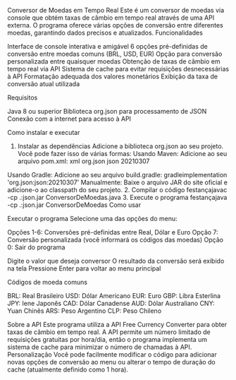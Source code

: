 Conversor de Moedas em Tempo Real
Este é um conversor de moedas via console que obtém taxas de câmbio em tempo real através de uma API externa. O programa oferece várias opções de conversão entre diferentes moedas, garantindo dados precisos e atualizados.
Funcionalidades

Interface de console interativa e amigável
6 opções pré-definidas de conversão entre moedas comuns (BRL, USD, EUR)
Opção para conversão personalizada entre quaisquer moedas
Obtenção de taxas de câmbio em tempo real via API
Sistema de cache para evitar requisições desnecessárias à API
Formatação adequada dos valores monetários
Exibição da taxa de conversão atual utilizada

Requisitos

Java 8 ou superior
Biblioteca org.json para processamento de JSON
Conexão com a internet para acesso à API

Como instalar e executar
1. Instalar as dependências
Adicione a biblioteca org.json ao seu projeto. Você pode fazer isso de várias formas:
Usando Maven:
Adicione ao seu arquivo pom.xml:
xml<dependency>
    <groupId>org.json</groupId>
    <artifactId>json</artifactId>
    <version>20210307</version>
</dependency>
Usando Gradle:
Adicione ao seu arquivo build.gradle:
gradleimplementation 'org.json:json:20210307'
Manualmente:
Baixe o arquivo JAR do site oficial e adicione-o ao classpath do seu projeto.
2. Compilar o código
festançajavac -cp .:json.jar ConversorDeMoedas.java
3. Execute o programa
festançajava -cp .:json.jar ConversorDeMoedas
Como usar

Executar o programa
Selecione uma das opções do menu:

Opções 1-6: Conversões pré-definidas entre Real, Dólar e Euro
Opção 7: Conversão personalizada (você informará os códigos das moedas)
Opção 0: Sair do programa


Digite o valor que deseja conversor
O resultado da conversão será exibido na tela
Pressione Enter para voltar ao menu principal

Códigos de moeda comuns

BRL: Real Brasileiro
USD: Dólar Americano
EUR: Euro
GBP: Libra Esterlina
JPY: Iene Japonês
CAD: Dólar Canadense
AUD: Dólar Australiano
CNY: Yuan Chinês
ARS: Peso Argentino
CLP: Peso Chileno

Sobre a API
Este programa utiliza a API Free Currency Converter para obter taxas de câmbio em tempo real. A API permite um número limitado de requisições gratuitas por hora/dia, então o programa implementa um sistema de cache para minimizar o número de chamadas à API.
Personalização
Você pode facilmente modificar o código para adicionar novas opções de conversão ao menu ou alterar o tempo de duração do cache (atualmente definido como 1 hora).